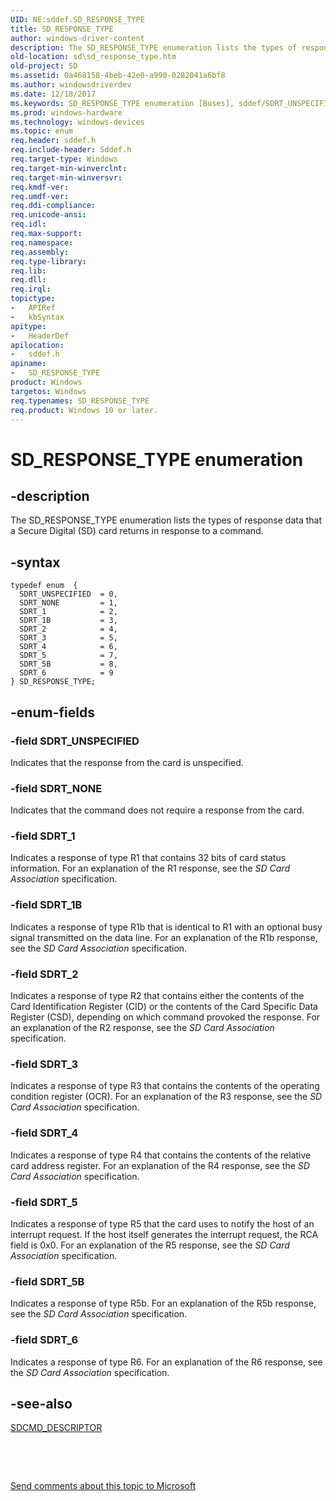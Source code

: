 ```yaml
---
UID: NE:sddef.SD_RESPONSE_TYPE
title: SD_RESPONSE_TYPE
author: windows-driver-content
description: The SD_RESPONSE_TYPE enumeration lists the types of response data that a Secure Digital (SD) card returns in response to a command.
old-location: sd\sd_response_type.htm
old-project: SD
ms.assetid: 0a468158-4beb-42e0-a990-0282041a6bf8
ms.author: windowsdriverdev
ms.date: 12/18/2017
ms.keywords: SD_RESPONSE_TYPE enumeration [Buses], sddef/SDRT_UNSPECIFIED, SD_RESPONSE_TYPE, SDRT_1B, sd-structs_e0ab70a5-5006-4469-872a-ea8f6279b5d6.xml, sddef/SDRT_4, sddef/SDRT_1B, sddef/SDRT_5, SDRT_1, SDRT_NONE, sddef/SD_RESPONSE_TYPE, sddef/SDRT_1, sddef/SDRT_5B, sddef/SDRT_NONE, SDRT_3, sddef/SDRT_6, sddef/SDRT_3, SD.sd_response_type, SDRT_2, SDRT_6, SDRT_4, SDRT_5, SDRT_5B, sddef/SDRT_2, SDRT_UNSPECIFIED
ms.prod: windows-hardware
ms.technology: windows-devices
ms.topic: enum
req.header: sddef.h
req.include-header: Sddef.h
req.target-type: Windows
req.target-min-winverclnt: 
req.target-min-winversvr: 
req.kmdf-ver: 
req.umdf-ver: 
req.ddi-compliance: 
req.unicode-ansi: 
req.idl: 
req.max-support: 
req.namespace: 
req.assembly: 
req.type-library: 
req.lib: 
req.dll: 
req.irql: 
topictype:
-	APIRef
-	kbSyntax
apitype:
-	HeaderDef
apilocation:
-	sddef.h
apiname:
-	SD_RESPONSE_TYPE
product: Windows
targetos: Windows
req.typenames: SD_RESPONSE_TYPE
req.product: Windows 10 or later.
---
```


# SD_RESPONSE_TYPE enumeration


## -description


The SD_RESPONSE_TYPE enumeration lists the types of response data that a Secure Digital (SD) card returns in response to a command.


## -syntax


````
typedef enum  { 
  SDRT_UNSPECIFIED  = 0,
  SDRT_NONE         = 1,
  SDRT_1            = 2,
  SDRT_1B           = 3,
  SDRT_2            = 4,
  SDRT_3            = 5,
  SDRT_4            = 6,
  SDRT_5            = 7,
  SDRT_5B           = 8,
  SDRT_6            = 9
} SD_RESPONSE_TYPE;
````


## -enum-fields




### -field SDRT_UNSPECIFIED

Indicates that the response from the card is unspecified.


### -field SDRT_NONE

Indicates that the command does not require a response from the card.


### -field SDRT_1

Indicates a response of type R1 that contains 32 bits of card status information. For an explanation of the R1 response, see the <i>SD Card Association</i> specification.


### -field SDRT_1B

Indicates a response of type R1b that is identical to R1 with an optional busy signal transmitted on the data line. For an explanation of the R1b response, see the <i>SD Card Association </i>specification.


### -field SDRT_2

Indicates a response of type R2 that contains either the contents of the Card Identification Register (CID) or the contents of the Card Specific Data Register (CSD), depending on which command provoked the response. For an explanation of the R2 response, see the <i>SD Card Association </i>specification. 


### -field SDRT_3

Indicates a response of type R3 that contains the contents of the operating condition register (OCR). For an explanation of the R3 response, see the <i>SD Card Association </i>specification.


### -field SDRT_4

Indicates a response of type R4 that contains the contents of the relative card address register. For an explanation of the R4 response, see the <i>SD Card Association </i>specification.


### -field SDRT_5

Indicates a response of type R5 that the card uses to notify the host of an interrupt request. If the host itself generates the interrupt request, the RCA field is 0x0. For an explanation of the R5 response, see the <i>SD Card Association </i>specification.


### -field SDRT_5B

Indicates a response of type R5b. For an explanation of the R5b response, see the <i>SD Card Association </i>specification.


### -field SDRT_6

Indicates a response of type R6. For an explanation of the R6 response, see the <i>SD Card Association </i>specification.


## -see-also

<a href="https://msdn.microsoft.com/7c49c394-d0b3-4594-a623-0a13825bdcec">SDCMD_DESCRIPTOR</a>

 

 

<a href="mailto:wsddocfb@microsoft.com?subject=Documentation%20feedback [SD\buses]:%20SD_RESPONSE_TYPE enumeration%20 RELEASE:%20(12/18/2017)&amp;body=%0A%0APRIVACY STATEMENT%0A%0AWe use your feedback to improve the documentation. We don't use your email address for any other purpose, and we'll remove your email address from our system after the issue that you're reporting is fixed. While we're working to fix this issue, we might send you an email message to ask for more info. Later, we might also send you an email message to let you know that we've addressed your feedback.%0A%0AFor more info about Microsoft's privacy policy, see http://privacy.microsoft.com/en-us/default.aspx." title="Send comments about this topic to Microsoft">Send comments about this topic to Microsoft</a>

